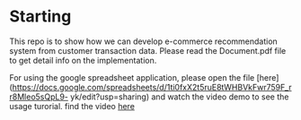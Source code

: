 # Starting
This repo is to show how we can develop e-commerce recommendation system from customer transaction data.
Please read the Document.pdf file to get detail info on the implementation.

For using the google spreadsheet application, please open the file [here](https://docs.google.com/spreadsheets/d/1ti0fxX2t5ruE8tWHBVkFwr759F_rr8Mleo5sQpL9- yk/edit?usp=sharing) and watch the video demo to see the usage turorial.
find the video [here](https://drive.google.com/file/d/1tbRzPE7vJvbo7OZtvJ8AtPU8aDKDFHWL/view?usp=sharing)

